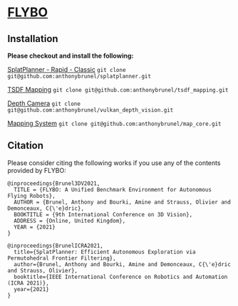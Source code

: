 # [FLYBO](flybo.org)


## Installation

**Please checkout and install the following:**

[SplatPlanner - Rapid - Classic](https://github.com/anthonybrunel/splatplanner) 
```git clone git@github.com:anthonybrunel/splatplanner.git```

[TSDF Mapping](https://github.com/anthonybrunel/tsdf_mapping) 
```git clone git@github.com:anthonybrunel/tsdf_mapping.git```

[Depth Camera](https://github.com/anthonybrunel/vulkan_depth_vision) 
```git clone git@github.com:anthonybrunel/vulkan_depth_vision.git```

[Mapping System](https://github.com/anthonybrunel/map_core) 
```git clone git@github.com:anthonybrunel/map_core.git```

## Citation

Please consider citing the following works if you use any of the contents provided by FLYBO:

```
@inproceedings{Brunel3DV2021,
  TITLE = {FLYBO: A Unified Benchmark Environment for Autonomous Flying Robots},
  AUTHOR = {Brunel, Anthony and Bourki, Amine and Strauss, Olivier and Demonceaux, C{\'e}dric},
  BOOKTITLE = {9th International Conference on 3D Vision},
  ADDRESS = {Online, United Kingdom},
  YEAR = {2021}
}
```
```
@inproceedings{BrunelICRA2021,
  title={SplatPlanner: Efficient Autonomous Exploration via Permutohedral Frontier Filtering},
  author={Brunel, Anthony and Bourki, Amine and Demonceaux, C{\'e}dric and Strauss, Olivier},
  booktitle={IEEE International Conference on Robotics and Automation (ICRA 2021)},
  year={2021}
}
```

